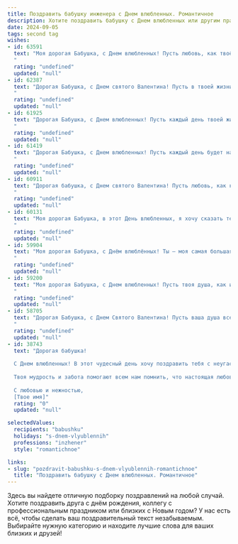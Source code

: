 ```yaml
---
title: Поздравить бабушку инженера с Днем влюбленных. Романтичное
description: Хотите поздравить бабушку с Днем влюбленных или другим праздником? Наш ИИ создаст незабываемое поздравление, а вы обязательно выделитесь среди других.  
date: 2024-09-05
tags: second tag
wishes:
- id: 63591
  text: "Моя дорогая Бабушка, с Днем влюбленных! Пусть любовь, как твоё инженерное мастерство, всегда будет прочной, надежной и  прекрасной!
  "
  rating: "undefined"
  updated: "null"
- id: 62387
  text: "Дорогая Бабушка, с Днем святого Валентина! Пусть в твоей жизни всегда будет место для любви и тепла, как в твоих руках держался чертеж, словно символ твоего таланта инженера. Ты – воплощение женственности, мудрости и нежности. Пусть этот день подарит тебе множество счастливых моментов и напомнит о том, насколько ты любима!
  "
  rating: "undefined"
  updated: "null"
- id: 61925
  text: "Дорогая Бабушка, с Днем влюбленных! Пусть каждый день твоей жизни будет полон любви, как чертежи, созданные твоими умелыми руками. Ты - настоящий инженер любви, строящий крепкие мосты счастья! ❤️
  "
  rating: "undefined"
  updated: "null"
- id: 61419
  text: "Дорогая Бабушка, с Днем влюбленных! Пусть каждый день будет наполнен любовью,  теплотой и нежностью, как та любовь, что всегда связывала нас с тобой. Ты - инженер нашей жизни, строитель нашего счастья. Спасибо за твою заботу и поддержку, за твой талант и доброту. Пусть сердце твое всегда бьется в унисон с любовью.
  "
  rating: "undefined"
  updated: "null"
- id: 60911
  text: "Дорогая бабушка, с Днем святого Валентина! Пусть любовь, как крепкий мост,  созданный твоими инженерными руками, соединит тебя с миром, наполняя жизнь теплом и нежностью.
  "
  rating: "undefined"
  updated: "null"
- id: 60131
  text: "Моя дорогая Бабушка, в этот День влюбленных, я хочу сказать тебе, что твоя любовь и забота - самое ценное, что у меня есть. Спасибо, что всегда верила в меня, вдохновляла и поддерживала. Твой талант инженера - как прочный фундамент, который помог тебе построить такую прекрасную жизнь! Пусть наш огонь любви и уважения друг к другу никогда не угаснет. С Днем влюбленных, моя любимая Бабушка!
  "
  rating: "undefined"
  updated: "null"
- id: 59904
  text: "Моя дорогая Бабушка, с Днём влюблённых! Ты — моя самая большая любовь, мой инженерный гений, моя мудрая и нежная душа. Пусть каждый день нашей жизни будет полон тепла, романтики и счастливых моментов, как самый сложный, но невероятно красивый инженерный проект!
  "
  rating: "undefined"
  updated: "null"
- id: 59200
  text: "Моя дорогая Бабушка, с Днем влюбленных! Пусть твоя душа, как и твоё инженерное сердце, всегда будет полна любви, тепла и нежности.
  "
  rating: "undefined"
  updated: "null"
- id: 58705
  text: "Дорогая Бабушка, с Днем Святого Валентина! Пусть ваша душа всегда остается такой же молодой и влюбленной, как в день, когда вы встретили Дедушку. Желаю вам много радости, тепла и нежных чувств!
  "
  rating: "undefined"
  updated: "null"
- id: 38743
  text: "Дорогая бабушка!
  
  С Днем влюбленных! В этот чудесный день хочу поздравить тебя с неугасимой искрой любви, которая освещает твою жизнь. Ты, как истинный инженер, строила не только крепкие конструкции, но и прочные отношения, наполняя свою жизнь нежностью и теплом.
  
  Твоя мудрость и забота помогают всем нам помнить, что настоящая любовь — это не просто слово, а истина, которую ты всегда неустанно доказываешь. Пусть в этот день твое сердце наполняется радостью, а вокруг будет столько же любви, сколько ты даришь всем нам.
  
  С любовью и нежностью,
  [Твое имя]"
  rating: "0"
  updated: "null"

selectedValues:
  recipients: "babushku"
  holidays: "s-dnem-vlyublennih"
  professions: "inzhener"
  style: "romantichnoe"

links:
- slug: "pozdravit-babushku-s-dnem-vlyublennih-romantichnoe"
  title: "Поздравить бабушку с Днем влюбленных. Романтичное"
---
```


Здесь вы найдете отличную подборку поздравлений на любой случай. 
Хотите поздравить друга с днём рождения, коллегу с профессиональным праздником или близких с Новым годом? У нас есть всё, чтобы сделать ваш поздравительный текст незабываемым. Выбирайте нужную категорию и находите лучшие слова для ваших близких и друзей!
